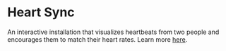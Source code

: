 # Heart Sync
An interactive installation that visualizes heartbeats from two people and encourages them to match their heart rates. Learn more [here](https://ellennickles.com/heart-sync).
